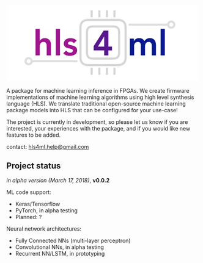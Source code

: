 <div style="text-align: center;"><img src="img/logo.jpg" width="500" /></div>

A package for machine learning inference in FPGAs.  We create firmware implementations of machine learning algorithms using high level synthesis language (HLS). We translate traditional open-source machine learning package models into HLS that can be configured for your use-case!

The project is currently in development, so please let us know if you are interested, your experiences with the package, and if you would like new features to be added.

contact: [hls4ml.help@gmail.com](mailto:hls4ml.help@gmail.com)

## Project status

*in alpha version (March 17, 2018)*, **v0.0.2**

ML code support: 
   * Keras/Tensorflow
   * PyTorch, in alpha testing
   * Planned: ? 

Neural network architectures:
   * Fully Connected NNs (multi-layer perceptron) 
   * Convolutional NNs, in alpha testing
   * Recurrent NN/LSTM, in prototyping

